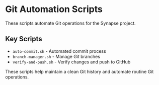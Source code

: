 # Git Automation Scripts

These scripts automate Git operations for the Synapse project.

## Key Scripts

- `auto-commit.sh` - Automated commit process
- `branch-manager.sh` - Manage Git branches
- `verify-and-push.sh` - Verify changes and push to GitHub

These scripts help maintain a clean Git history and automate routine Git operations.
